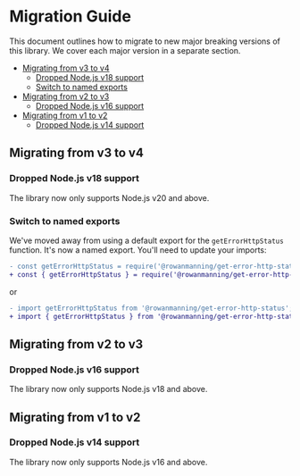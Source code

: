 
# Migration Guide

This document outlines how to migrate to new major breaking versions of this library. We cover each major version in a separate section.

* [Migrating from v3 to v4](#migrating-from-v3-to-v4)
  * [Dropped Node.js v18 support](#dropped-nodejs-v18-support)
  * [Switch to named exports](#switch-to-named-exports)
* [Migrating from v2 to v3](#migrating-from-v2-to-v3)
  * [Dropped Node.js v16 support](#dropped-nodejs-v16-support)
* [Migrating from v1 to v2](#migrating-from-v1-to-v2)
  * [Dropped Node.js v14 support](#dropped-nodejs-v14-support)

## Migrating from v3 to v4

### Dropped Node.js v18 support

The library now only supports Node.js v20 and above.

### Switch to named exports

We've moved away from using a default export for the `getErrorHttpStatus` function. It's now a named export. You'll need to update your imports:

```diff
- const getErrorHttpStatus = require('@rowanmanning/get-error-http-status');
+ const { getErrorHttpStatus } = require('@rowanmanning/get-error-http-status');
```

or

```diff
- import getErrorHttpStatus from '@rowanmanning/get-error-http-status';
+ import { getErrorHttpStatus } from '@rowanmanning/get-error-http-status';
```

## Migrating from v2 to v3

### Dropped Node.js v16 support

The library now only supports Node.js v18 and above.

## Migrating from v1 to v2

### Dropped Node.js v14 support

The library now only supports Node.js v16 and above.

